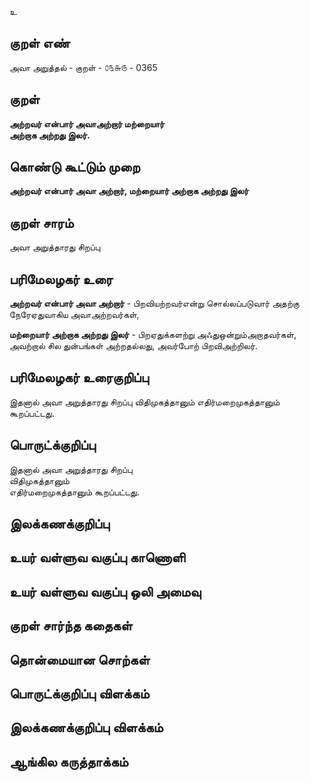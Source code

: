 உ

## குறள் எண் 

அவா அறுத்தல் - குறள் - ௦௩௬௫ - 0365  

## குறள் 

**அற்றவர் என்பார் அவாஅற்றார் மற்றையார்  
அற்றாக அற்றது இலர்.**

## கொண்டு கூட்டும் முறை

**அற்றவர் என்பார் அவா அற்றார், மற்றையார் அற்றாக அற்றது இலர்**

## குறள் சாரம் 

அவா அறுத்தாரது சிறப்பு  

## பரிமேலழகர் உரை

**அற்றவர் என்பார் அவா அற்றார்** - பிறவியற்றவர்என்று சொல்லப்படுவார் அதற்கு நேரேஏதுவாகிய அவாஅற்றவர்கள்,  

**மற்றையார் அற்றாக அற்றது இலர்** - பிறஏதுக்களற்று அஃதுஒன்றும்அறாதவர்கள், அவற்றால் சில துன்பங்கள் அற்றதல்லது, அவர்போற் பிறவிஅற்றிலர். 

## பரிமேலழகர் உரைகுறிப்பு   

இதனால் அவா அறுத்தாரது சிறப்பு விதிமுகத்தானும் எதிர்மறைமுகத்தானும் கூறப்பட்டது.    

## பொருட்க்குறிப்பு 

இதனால் அவா அறுத்தாரது சிறப்பு  
விதிமுகத்தானும்  
எதிர்மறைமுகத்தானும் கூறப்பட்டது.      

## இலக்கணக்குறிப்பு  


## உயர் வள்ளுவ வகுப்பு காணொளி


## உயர் வள்ளுவ வகுப்பு ஒலி அமைவு 

 
## குறள் சார்ந்த கதைகள் 


## தொன்மையான சொற்கள்


## பொருட்க்குறிப்பு விளக்கம்


## இலக்கணக்குறிப்பு விளக்கம்


## ஆங்கில கருத்தாக்கம் 


